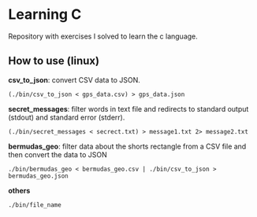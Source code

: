 # Learning C

Repository with exercises I solved to learn the c language.

## How to use (linux)

**csv_to_json**: convert CSV data to JSON.
```
(./bin/csv_to_json < gps_data.csv) > gps_data.json
```

**secret_messages**: filter words in text file and redirects to standard output (stdout) and standard error (stderr).
```
(./bin/secret_messages < secrect.txt) > message1.txt 2> message2.txt
```

**bermudas_geo**: filter data about the shorts rectangle from a CSV file and then convert the data to JSON
```
./bin/bermudas_geo < bermudas_geo.csv | ./bin/csv_to_json > bermudas_geo.json
```

**others**
```
./bin/file_name
```
